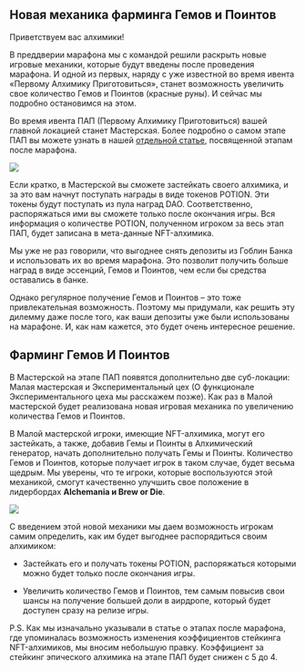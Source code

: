 ## Новая механика фарминга Гемов и Поинтов
Приветствуем вас алхимики!

В преддверии марафона мы с командой решили раскрыть новые игровые механики, которые будут введены после проведения марафона. И одной из первых, наряду с уже известной во время ивента «Первому Алхимику Приготовиться», станет возможность увеличить свое количество Гемов и Поинтов (красные руны). И сейчас мы подробно остановимся на этом.

Во время ивента ПАП (Первому Алхимику Приготовиться) вашей главной локацией станет Мастерская. Более подробно о самом этапе ПАП вы можете узнать в нашей [отдельной статье](static-content/src/game-lore-library/stage/articles/PAP/PAP_ru.md), посвященной этапам после марафона.

![](farm1.2x.png)

Если кратко, в Мастерской вы сможете застейкать своего алхимика, и за это вам начнут поступать награды в виде токенов POTION. Эти токены будут поступать из пула наград DAO. Соответственно, распоряжаться ими вы сможете только после окончания игры. Вся информация о количестве POTION, полученном игроком за весь этап ПАП, будет записана в мета-данные NFT-алхимика.

Мы уже не раз говорили, что выгоднее снять депозиты из Гоблин Банка и использовать их во время марафона. Это позволит получить больше наград в виде эссенций, Гемов и Поинтов, чем если бы средства оставались в банке.

Однако регулярное получение Гемов и Поинтов – это тоже привлекательная возможность. Поэтому мы придумали, как решить эту дилемму даже после того, как ваши депозиты уже были использованы на марафоне. И, как нам кажется, это будет очень интересное решение.

## Фарминг Гемов И Поинтов
В Мастерской на этапе ПАП появятся дополнительно две суб-локации: Малая мастерская и Экспериментальный цех (О функционале Экспериментального цеха мы расскажем позже). Как раз в Малой мастерской будет реализована новая игровая механика по увеличению количества Гемов и Поинтов.

В Малой мастерской игроки, имеющие NFT-алхимика, могут его застейкать, а также, добавив Гемы и Поинты в Алхимический генератор, начать дополнительно получать Гемы и Поинты. Количество Гемов и Поинтов, которые получает игрок в таком случае, будет весьма щедрым. Мы уверены, что те игроки, которые воспользуются этой механикой, смогут качественно улучшить свое положение в лидербордах **Alchemania и Brew or Die**.

![](farm2.2x.png)

С введением этой новой механики мы даем возможность игрокам самим определить, как им будет выгоднее распорядиться своим алхимиком:

* Застейкать его и получать токены POTION, распоряжаться которыми можно будет только после окончания игры.

* Увеличить количество Гемов и Поинтов, тем самым повысив свои шансы на получение большей доли в аирдропе, который будет доступен сразу на релизе игры.

P.S. Как мы изначально указывали в статье о этапах после марафона, где упоминалась возможность изменения коэффициентов стейкинга NFT-алхимиков, мы вносим небольшую правку. Коэффициент за стейкинг эпического алхимика на этапе ПАП будет снижен с 5 до 4.